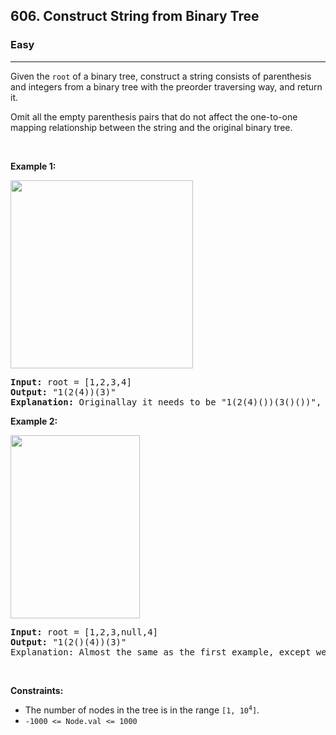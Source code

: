 <h2>606. Construct String from Binary Tree</h2><h3>Easy</h3><hr><div style="user-select: auto;"><p style="user-select: auto;">Given the <code style="user-select: auto;">root</code> of a binary tree, construct a string consists of parenthesis and integers from a binary tree with the preorder traversing way, and return it.</p>

<p style="user-select: auto;">Omit all the empty parenthesis pairs that do not affect the one-to-one mapping relationship between the string and the original binary tree.</p>

<p style="user-select: auto;">&nbsp;</p>
<p style="user-select: auto;"><strong style="user-select: auto;">Example 1:</strong></p>
<img alt="" src="https://assets.leetcode.com/uploads/2021/05/03/cons1-tree.jpg" style="width: 292px; height: 301px; user-select: auto;">
<pre style="user-select: auto;"><strong style="user-select: auto;">Input:</strong> root = [1,2,3,4]
<strong style="user-select: auto;">Output:</strong> "1(2(4))(3)"
<strong style="user-select: auto;">Explanation:</strong> Originallay it needs to be "1(2(4)())(3()())", but you need to omit all the unnecessary empty parenthesis pairs. And it will be "1(2(4))(3)"
</pre>

<p style="user-select: auto;"><strong style="user-select: auto;">Example 2:</strong></p>
<img alt="" src="https://assets.leetcode.com/uploads/2021/05/03/cons2-tree.jpg" style="width: 207px; height: 293px; user-select: auto;">
<pre style="user-select: auto;"><strong style="user-select: auto;">Input:</strong> root = [1,2,3,null,4]
<strong style="user-select: auto;">Output:</strong> "1(2()(4))(3)"
Explanation: Almost the same as the first example, except we cannot omit the first parenthesis pair to break the one-to-one mapping relationship between the input and the output.
</pre>

<p style="user-select: auto;">&nbsp;</p>
<p style="user-select: auto;"><strong style="user-select: auto;">Constraints:</strong></p>

<ul style="user-select: auto;">
	<li style="user-select: auto;">The number of nodes in the tree is in the range <code style="user-select: auto;">[1, 10<sup style="user-select: auto;">4</sup>]</code>.</li>
	<li style="user-select: auto;"><code style="user-select: auto;">-1000 &lt;= Node.val &lt;= 1000</code></li>
</ul>
</div>